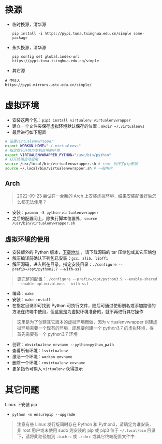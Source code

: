 # 换源

- 临时换源，清华源

    `pip install -i https://pypi.tuna.tsinghua.edu.cn/simple some-package` 

- 永久换源，清华源

    `pip config set global.index-url https://pypi.tuna.tsinghua.edu.cn/simple` 

- 其它源

```
# 中科大
https://pypi.mirrors.ustc.edu.cn/simple/
```

# 虚拟环境

- 安装这两个包：`pip3 install virtualenv virtualenvwrapper` 
- 建立一个文件夹保存虚拟环境默认保存的位置：`mkdir ~/.virtualenvs` 
- 最后进行如下配置

```bash
# 设置virtualenvwrapper    
export WORKON_HOME="~/.virtualenvs"
# 指定默认环境为本机自带的环境
export VIRTUALENVWRAPPER_PYTHON="/usr/bin/python"    
# 打开终端自动启用    
source /usr/local/bin/virtualenvwrapper.sh # root 执行了pip安装
source ~/.local/bin/virtualenvwrapper.sh # 一般用户
```

## Arch

> 2022-09-23 尝试在一台新的 Arch 上安装虚拟环境，结果安装配置好后怎么都无法使用？

- 安装：`pacman -S python-virtualenvwrapper` 
- 之后的配置同上，除执行脚本位置外，`source /usr/bin/virtualenvwrapper.sh` 

## 虚拟环境的使用

- 安装额外的 Python 版本，[下载地址](https://www.python.org/downloads/) ，请下载源码的 tar 压缩包或其它压缩包
- 解压编译前确认下列包已安装：`gcc`、`zlib`、`libffi` 
- 解压源码，进入所在目录，指定安装目录：`./configure --prefix=/opt/python2.7 --with-ssl` 

> 更完整的配置：`./configure --prefix=/opt/python3.9 --enable-shared --enable-optimizations --with-ssl` 

- 编译：`make` 
- 安装：`make install` 
- 在指定目录即可找到 Python 可执行文件，随后可通过使用别名或添加路径的方法在终端中使用，但这里是为虚拟环境准备的，就不再进行其它操作

> 这里是为了创建其它版本的虚拟环境而做，因为 virtualenvwrapper 创建虚拟环境需要一个现有的环境，即想要创建一个 python3.7 的虚拟环境，得首先需要有一个 python3.7 环境

- 创建：`mkvirtualenv envname --python=python_path` 
- 查看所有环境：`lsvirtualenv` 
- 激活一个环境：`workon envname` 
- 删除一个环境：`rmvirtualenv envname` 
- 更多指令可输入 `virtualenv` 获得提示

# 其它问题

Linux 下安装 pip

- `python -m ensurepip --upgrade` 

> 注意有些 Linux 发行版同时存在 Python 和 Python3，请确定为谁安装，非 root 用户或未使用 sudo 则安装的 pip 或 pip3 位于 `~/.local/bin` 目录下，请将此路径加到 `.bachrc` 或 `.zshrc` 或其它终端配置文件中